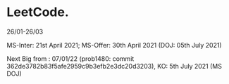 # LeetCode.
26/01-26/03

MS-Inter: 21st April 2021; MS-Offer: 30th April 2021 (DOJ: 05th July 2021)

Next Big from : 07/01/22 (prob1480: commit 362de3782b83f5afe2959c9b3efb2e3dc20d3203), KO: 5th July 2021 (MS DOJ)

